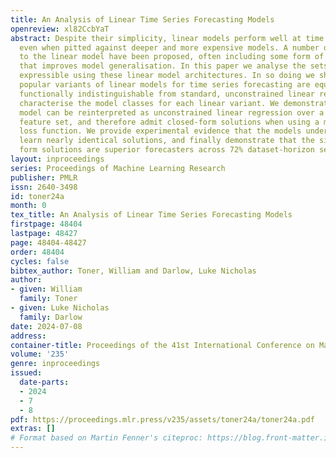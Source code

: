 ```yaml
---
title: An Analysis of Linear Time Series Forecasting Models
openreview: xl82CcbYaT
abstract: Despite their simplicity, linear models perform well at time series forecasting,
  even when pitted against deeper and more expensive models. A number of variations
  to the linear model have been proposed, often including some form of feature normalisation
  that improves model generalisation. In this paper we analyse the sets of functions
  expressible using these linear model architectures. In so doing we show that several
  popular variants of linear models for time series forecasting are equivalent and
  functionally indistinguishable from standard, unconstrained linear regression. We
  characterise the model classes for each linear variant. We demonstrate that each
  model can be reinterpreted as unconstrained linear regression over a suitably augmented
  feature set, and therefore admit closed-form solutions when using a mean-squared
  loss function. We provide experimental evidence that the models under inspection
  learn nearly identical solutions, and finally demonstrate that the simpler closed
  form solutions are superior forecasters across 72% dataset-horizon settings.
layout: inproceedings
series: Proceedings of Machine Learning Research
publisher: PMLR
issn: 2640-3498
id: toner24a
month: 0
tex_title: An Analysis of Linear Time Series Forecasting Models
firstpage: 48404
lastpage: 48427
page: 48404-48427
order: 48404
cycles: false
bibtex_author: Toner, William and Darlow, Luke Nicholas
author:
- given: William
  family: Toner
- given: Luke Nicholas
  family: Darlow
date: 2024-07-08
address:
container-title: Proceedings of the 41st International Conference on Machine Learning
volume: '235'
genre: inproceedings
issued:
  date-parts:
  - 2024
  - 7
  - 8
pdf: https://proceedings.mlr.press/v235/assets/toner24a/toner24a.pdf
extras: []
# Format based on Martin Fenner's citeproc: https://blog.front-matter.io/posts/citeproc-yaml-for-bibliographies/
---
```


